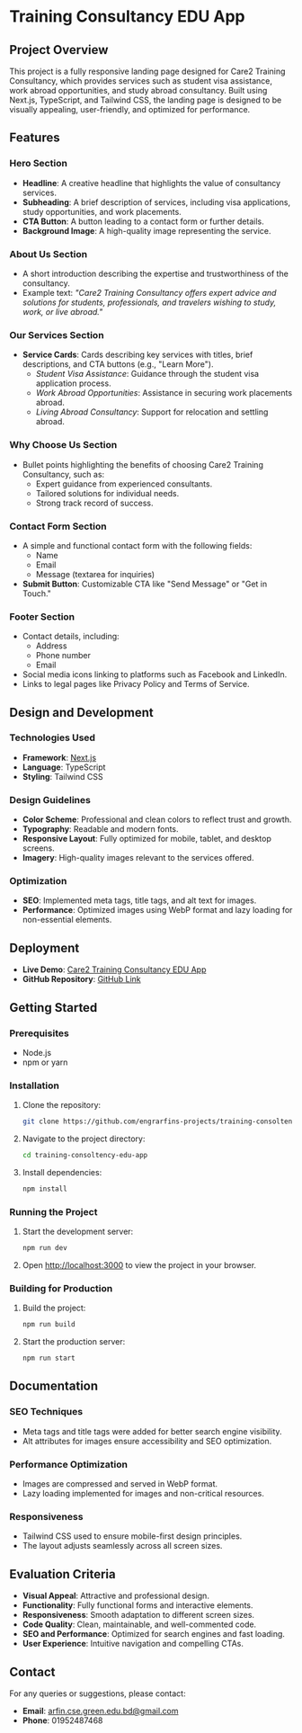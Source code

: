 # Training Consultancy EDU App

## Project Overview

This project is a fully responsive landing page designed for Care2 Training Consultancy, which provides services such as student visa assistance, work abroad opportunities, and study abroad consultancy. Built using Next.js, TypeScript, and Tailwind CSS, the landing page is designed to be visually appealing, user-friendly, and optimized for performance.

## Features

### Hero Section

- **Headline**: A creative headline that highlights the value of consultancy services.
- **Subheading**: A brief description of services, including visa applications, study opportunities, and work placements.
- **CTA Button**: A button leading to a contact form or further details.
- **Background Image**: A high-quality image representing the service.

### About Us Section

- A short introduction describing the expertise and trustworthiness of the consultancy.
- Example text: _"Care2 Training Consultancy offers expert advice and solutions for students, professionals, and travelers wishing to study, work, or live abroad."_

### Our Services Section

- **Service Cards**: Cards describing key services with titles, brief descriptions, and CTA buttons (e.g., "Learn More").
  - _Student Visa Assistance_: Guidance through the student visa application process.
  - _Work Abroad Opportunities_: Assistance in securing work placements abroad.
  - _Living Abroad Consultancy_: Support for relocation and settling abroad.

### Why Choose Us Section

- Bullet points highlighting the benefits of choosing Care2 Training Consultancy, such as:
  - Expert guidance from experienced consultants.
  - Tailored solutions for individual needs.
  - Strong track record of success.

### Contact Form Section

- A simple and functional contact form with the following fields:
  - Name
  - Email
  - Message (textarea for inquiries)
- **Submit Button**: Customizable CTA like "Send Message" or "Get in Touch."

### Footer Section

- Contact details, including:
  - Address
  - Phone number
  - Email
- Social media icons linking to platforms such as Facebook and LinkedIn.
- Links to legal pages like Privacy Policy and Terms of Service.

## Design and Development

### Technologies Used

- **Framework**: [Next.js](https://nextjs.org/)
- **Language**: TypeScript
- **Styling**: Tailwind CSS

### Design Guidelines

- **Color Scheme**: Professional and clean colors to reflect trust and growth.
- **Typography**: Readable and modern fonts.
- **Responsive Layout**: Fully optimized for mobile, tablet, and desktop screens.
- **Imagery**: High-quality images relevant to the services offered.

### Optimization

- **SEO**: Implemented meta tags, title tags, and alt text for images.
- **Performance**: Optimized images using WebP format and lazy loading for non-essential elements.

## Deployment

- **Live Demo**: [Care2 Training Consultancy EDU App](https://vercel.com/engrarfins-projects/training-consoltency-edu-app)
- **GitHub Repository**: [GitHub Link](https://github.com/engrarfins-projects/training-consoltency-edu-app)

## Getting Started

### Prerequisites

- Node.js
- npm or yarn

### Installation

1. Clone the repository:
   ```bash
   git clone https://github.com/engrarfins-projects/training-consoltency-edu-app.git
   ```
2. Navigate to the project directory:
   ```bash
   cd training-consoltency-edu-app
   ```
3. Install dependencies:
   ```bash
   npm install
   ```

### Running the Project

1. Start the development server:
   ```bash
   npm run dev
   ```
2. Open [http://localhost:3000](http://localhost:3000) to view the project in your browser.

### Building for Production

1. Build the project:
   ```bash
   npm run build
   ```
2. Start the production server:
   ```bash
   npm run start
   ```

## Documentation

### SEO Techniques

- Meta tags and title tags were added for better search engine visibility.
- Alt attributes for images ensure accessibility and SEO optimization.

### Performance Optimization

- Images are compressed and served in WebP format.
- Lazy loading implemented for images and non-critical resources.

### Responsiveness

- Tailwind CSS used to ensure mobile-first design principles.
- The layout adjusts seamlessly across all screen sizes.

## Evaluation Criteria

- **Visual Appeal**: Attractive and professional design.
- **Functionality**: Fully functional forms and interactive elements.
- **Responsiveness**: Smooth adaptation to different screen sizes.
- **Code Quality**: Clean, maintainable, and well-commented code.
- **SEO and Performance**: Optimized for search engines and fast loading.
- **User Experience**: Intuitive navigation and compelling CTAs.

## Contact

For any queries or suggestions, please contact:

- **Email**: arfin.cse.green.edu.bd@gmail.com
- **Phone**: 01952487468
